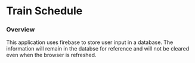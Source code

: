 # Train Schedule

### Overview

This application uses firebase to store user input in a database. 
The information will remain in the databse for reference and will not be cleared even
when the browser is refreshed.
